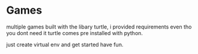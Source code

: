 # Games
multiple games built  with the libary turtle, i provided requirements even tho you dont need it turtle comes pre installed with python. 

just create virtual env and get started have fun.
